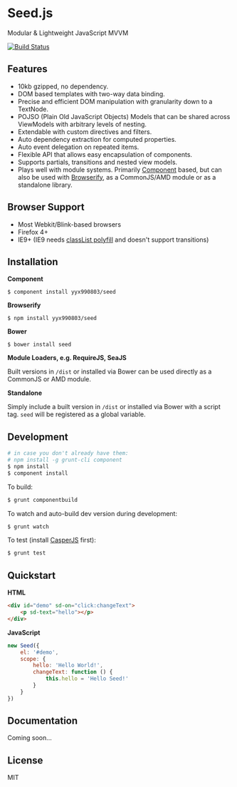 # Seed.js

Modular & Lightweight JavaScript MVVM

[![Build Status](https://travis-ci.org/yyx990803/seed.png?branch=master)](https://travis-ci.org/yyx990803/seed)

## Features

- 10kb gzipped, no dependency.
- DOM based templates with two-way data binding.
- Precise and efficient DOM manipulation with granularity down to a TextNode.
- POJSO (Plain Old JavaScript Objects) Models that can be shared across ViewModels with arbitrary levels of nesting.
- Extendable with custom directives and filters.
- Auto dependency extraction for computed properties.
- Auto event delegation on repeated items.
- Flexible API that allows easy encapsulation of components.
- Supports partials, transitions and nested view models.
- Plays well with module systems. Primarily [Component](https://github.com/component/component) based, but can also be used with [Browserify](https://github.com/substack/node-browserify), as a CommonJS/AMD module or as a standalone library.

## Browser Support

- Most Webkit/Blink-based browsers
- Firefox 4+
- IE9+ (IE9 needs [classList polyfill](https://github.com/remy/polyfills/blob/master/classList.js) and doesn't support transitions)

## Installation

**Component**

    $ component install yyx990803/seed

**Browserify**

    $ npm install yyx990803/seed

**Bower**

    $ bower install seed

**Module Loaders, e.g. RequireJS, SeaJS**

Built versions in `/dist` or installed via Bower can be used directly as a CommonJS or AMD module.

**Standalone**

Simply include a built version in `/dist` or installed via Bower with a script tag. `seed` will be registered as a global variable.

## Development

``` bash
# in case you don't already have them:
# npm install -g grunt-cli component
$ npm install
$ component install
```

To build:
``` bash
$ grunt componentbuild
```

To watch and auto-build dev version during development:
``` bash
$ grunt watch
```

To test (install [CasperJS](http://casperjs.org/) first):
``` bash
$ grunt test
```

## Quickstart

**HTML**

~~~ html
<div id="demo" sd-on="click:changeText">
    <p sd-text="hello"></p>
</div>
~~~

**JavaScript**

~~~ js
new Seed({
    el: '#demo',
    scope: {
        hello: 'Hello World!',
        changeText: function () {
            this.hello = 'Hello Seed!'
        }
    }
})
~~~

## Documentation

Coming soon...

## License

MIT